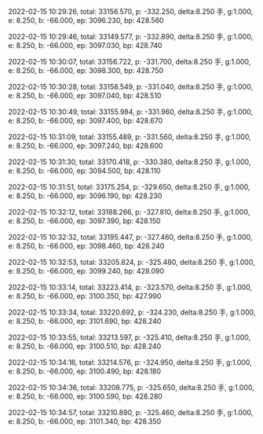 2022-02-15 10:29:26, total: 33156.570, p: -332.250, delta:8.250 手, g:1.000, e: 8.250, b: -66.000, ep: 3096.230, bp: 428.560

2022-02-15 10:29:46, total: 33149.577, p: -332.890, delta:8.250 手, g:1.000, e: 8.250, b: -66.000, ep: 3097.030, bp: 428.740

2022-02-15 10:30:07, total: 33156.722, p: -331.700, delta:8.250 手, g:1.000, e: 8.250, b: -66.000, ep: 3098.300, bp: 428.750

2022-02-15 10:30:28, total: 33158.549, p: -331.040, delta:8.250 手, g:1.000, e: 8.250, b: -66.000, ep: 3097.040, bp: 428.510

2022-02-15 10:30:49, total: 33155.984, p: -331.960, delta:8.250 手, g:1.000, e: 8.250, b: -66.000, ep: 3097.400, bp: 428.670

2022-02-15 10:31:09, total: 33155.489, p: -331.560, delta:8.250 手, g:1.000, e: 8.250, b: -66.000, ep: 3097.240, bp: 428.600

2022-02-15 10:31:30, total: 33170.418, p: -330.380, delta:8.250 手, g:1.000, e: 8.250, b: -66.000, ep: 3094.500, bp: 428.110

2022-02-15 10:31:51, total: 33175.254, p: -329.650, delta:8.250 手, g:1.000, e: 8.250, b: -66.000, ep: 3096.190, bp: 428.230

2022-02-15 10:32:12, total: 33188.266, p: -327.810, delta:8.250 手, g:1.000, e: 8.250, b: -66.000, ep: 3097.390, bp: 428.150

2022-02-15 10:32:32, total: 33195.447, p: -327.460, delta:8.250 手, g:1.000, e: 8.250, b: -66.000, ep: 3098.460, bp: 428.240

2022-02-15 10:32:53, total: 33205.824, p: -325.480, delta:8.250 手, g:1.000, e: 8.250, b: -66.000, ep: 3099.240, bp: 428.090

2022-02-15 10:33:14, total: 33223.414, p: -323.570, delta:8.250 手, g:1.000, e: 8.250, b: -66.000, ep: 3100.350, bp: 427.990

2022-02-15 10:33:34, total: 33220.692, p: -324.230, delta:8.250 手, g:1.000, e: 8.250, b: -66.000, ep: 3101.690, bp: 428.240

2022-02-15 10:33:55, total: 33213.597, p: -325.410, delta:8.250 手, g:1.000, e: 8.250, b: -66.000, ep: 3100.510, bp: 428.240

2022-02-15 10:34:16, total: 33214.576, p: -324.950, delta:8.250 手, g:1.000, e: 8.250, b: -66.000, ep: 3100.490, bp: 428.180

2022-02-15 10:34:36, total: 33208.775, p: -325.650, delta:8.250 手, g:1.000, e: 8.250, b: -66.000, ep: 3100.590, bp: 428.280

2022-02-15 10:34:57, total: 33210.890, p: -325.460, delta:8.250 手, g:1.000, e: 8.250, b: -66.000, ep: 3101.340, bp: 428.350